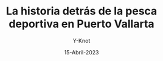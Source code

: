 ---
    title: "La historia detrás de la pesca deportiva en Puerto Vallarta"
    short : "Conoce la historia y tradición de la pesca deportiva en esta hermosa ciudad costera."
    ftimg : "/img/pesca-deportiva-vallarta.jpeg"
    author: "Y-Knot"
    date: "15-Abril-2023"
    content: ["La pesca deportiva es una actividad muy popular en Puerto Vallarta, que ha atraído a pescadores de todo el mundo durante décadas. Pero ¿cómo se convirtió Puerto Vallarta en un destino de pesca de clase mundial?","La historia de la pesca deportiva en Puerto Vallarta se remonta a la década de 1950, cuando un grupo de pescadores estadounidenses descubrió la abundancia de peces en las aguas de la bahía de Banderas. Estos pescadores se enamoraron de la pesca en la bahía y comenzaron a regresar año tras año.","En la década de 1960, el gobierno de México comenzó a construir infraestructura turística en Puerto Vallarta, y la pesca deportiva se convirtió en una atracción popular para los turistas. En ese momento, Puerto Vallarta tenía muy pocos barcos de pesca especializados, por lo que muchos pescadores alquilaban barcos de pescadores locales para llevarlos a los puntos de pesca.","En la década de 1970, la pesca deportiva se convirtió en un negocio importante en Puerto Vallarta. Se construyeron marinas y puertos deportivos para albergar barcos de pesca deportiva de todo el mundo. Los pescadores comenzaron a organizar torneos de pesca y la bahía de Banderas se convirtió en un lugar de renombre mundial para la pesca de marlin y atún.","Hoy en día, Puerto Vallarta es uno de los principales destinos de pesca deportiva en México. Los pescadores vienen de todo el mundo para experimentar la pesca de clase mundial en la bahía de Banderas y sus alrededores. Si eres un pescador experimentado o simplemente quieres probar algo nuevo, Puerto Vallarta es el lugar perfecto para experimentar la pesca deportiva en México."]
    tags: ["pesca","deportes","turismo"]
---